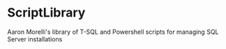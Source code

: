 # ScriptLibrary
Aaron Morelli's library of T-SQL and Powershell scripts for managing SQL Server installations
